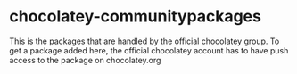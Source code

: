 chocolatey-communitypackages
============================

This is the packages that are handled by the official chocolatey group. To get a package added here, the official chocolatey account has to have push access to the package on chocolatey.org